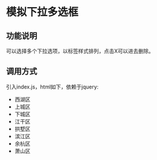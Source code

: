 # 模拟下拉多选框

## 功能说明
可以选择多个下拉选项，以标签样式排列，点击X可以进去删除。

## 调用方式
引入index.js，html如下，依赖于jquery:
<div class="page-content clearfix">
	<div class="region-sel-box">
	    <div class="region-box clearfix">
	        <div class="region-com">
	            <ul class="clearfix">
	            </ul>
	        </div>
	        <div class="region-right"><i class="icon"></i></div>
	    </div>
	    <div class="region-list">
	    <ul>
	        <li class="clearfix">
	            <span class="text">西湖区</span>
	            <span class="check icon"></span>
	        </li>
	        <li class="clearfix">
	            <span class="text">上城区</span>
	            <span class="check icon"></span>
	        </li>
	        <li class="clearfix">
	            <span class="text">下城区</span>
	            <span class="check icon"></span>
	        </li>
	        <li class="clearfix">
	            <span class="text">江干区</span>
	            <span class="check icon"></span>
	        </li>
	        <li class="clearfix">
	            <span class="text">拱墅区</span>
	            <span class="check icon"></span>
	        </li>
	        <li class="clearfix">
	            <span class="text">滨江区</span>
	            <span class="check icon"></span>
	        </li>
	        <li class="clearfix">
	            <span class="text">余杭区</span>
	            <span class="check icon"></span>
	        </li>
	        <li class="clearfix">
	            <span class="text">萧山区</span>
	            <span class="check icon"></span>
	        </li>
	    </ul>
	    </div>
	</div>
</div>
